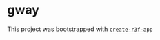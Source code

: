 # gway

This project was bootstrapped with [`create-r3f-app`](https://github.com/utsuboco/create-r3f-app)